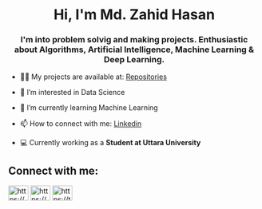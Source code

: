 <!---

- 👋 Hi, I’m Zahid Hasan
- 👀 I’m interested in Data Science
- 🌱 I’m currently learning Machine Learning
- 💞️ I’m looking to collaborate on ...
- 📫 How to reach me ...
--->
<!---
zahidhasanshuvo/zahidhasanshuvo is a ✨ special ✨ repository because its `README.md` (this file) appears on your GitHub profile.
You can click the Preview link to take a look at your changes.
--->

<h1 align="center">Hi, I'm  Md. Zahid Hasan </h1>

<h3 align="center">I'm  into problem solvig and making projects. Enthusiastic about Algorithms, Artificial Intelligence, Machine Learning & Deep Learning.</h3>

- 👨‍💻 My projects are available at: [Repositories](https://github.com/zahidhasanshuvo?tab=repositories)

- 👀 I’m interested in Data Science

- 🌱 I’m currently learning Machine Learning

- 📫 How to connect with me: [Linkedin](https://www.linkedin.com/in/hasanzahidshuvo/)

- 💻 Currently working as a **Student at Uttara University**


<h2 align="left">Connect with me:</h2>
<p align="left">
<a href="https://www.linkedin.com/in/hasanzahidshuvo/" target="blank"><img align="center" src="https://cdn.jsdelivr.net/npm/simple-icons@3.0.1/icons/linkedin.svg" alt="https://www.linkedin.com/in/hasanzahidshuvo/" height="30" width="40" /></a>
<a href="https://www.facebook.com/hasanzahidshuvo" target="blank"><img align="center" src="https://cdn.jsdelivr.net/npm/simple-icons@3.0.1/icons/facebook.svg" alt="https://www.facebook.com/hasanzahidshuvo" height="30" width="40" /></a>
<a href="https://twitter.com/hasanzahidshuvo" target="blank"><img align="center" src="https://cdn.jsdelivr.net/npm/simple-icons@3.13.0/icons/twitter.svg" alt="https://twitter.com/hasanzahidshuvo" height="30" width="40" /></a>
</p>

